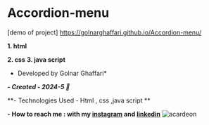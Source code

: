 # Accordion-menu


 [demo of project] https://golnarghaffari.github.io/Accordion-menu/

**1. html**

**2. css**
**3. java script**

* Developed by Golnar Ghaffari*

***- Created - 2024-5 🌷***

**- Technologies Used - Html , css ,java script **

**- How to reach me : with my [instagram](http://www.instagram.com/golnarghaffari20) and [linkedin](http://www.linkedin.com/in/golnar-ghaffari-b370462a9/")**
![acardeon](https://github.com/golnarghaffari/Accordion-menu/assets/155916502/d0932100-87bc-427d-90a3-fbaa14e18235)

